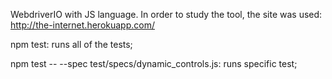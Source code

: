 WebdriverIO with JS language.
In order to study the tool, the site was used:
http://the-internet.herokuapp.com/

npm test: runs all of the tests;

npm test -- --spec test/specs/dynamic_controls.js: runs specific test;
